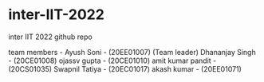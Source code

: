 # inter-IIT-2022
inter IIT 2022 github repo

team members - 
Ayush Soni - (20EE01007) (Team leader)
Dhananjay Singh - (20CE01008)
ojassv gupta - (20CE01010)
amit kumar pandit - (20CS01035)
Swapnil Tatiya - (20EC01017)
akash kumar - (20EE01071)
